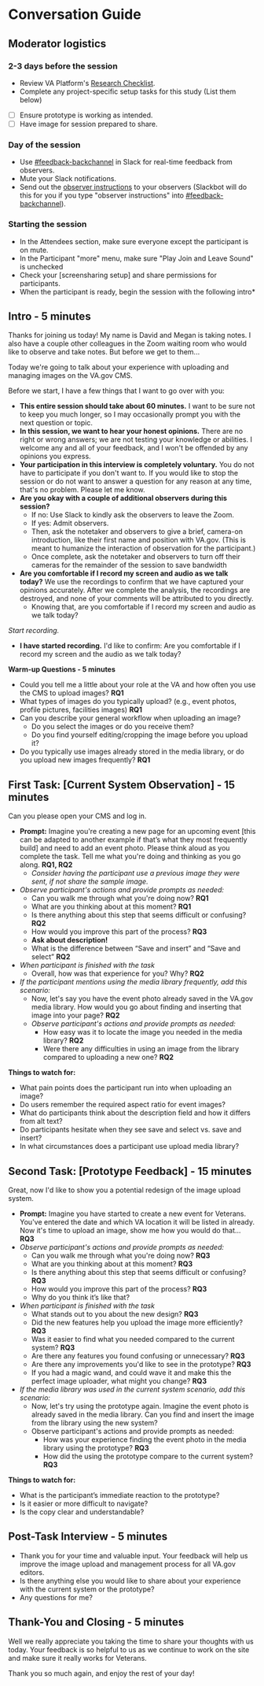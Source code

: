 # Conversation Guide

## **Moderator logistics**

### **2-3 days before the session**

- Review VA Platform's [Research Checklist](https://depo-platform-documentation.scrollhelp.site/research-design/Research-Checklist.1958773011.html#ResearchChecklist-5.Conductsessions).
- Complete any project-specific setup tasks for this study (List them below)
- [ ]  Ensure prototype is working as intended.
- [ ]  Have image for session prepared to share.

### **Day of the session**

- Use [#feedback-backchannel](https://dsva.slack.com/messages/C40B45NJK/details/) in Slack for real-time feedback from observers.
- Mute your Slack notifications.
- Send out the [observer instructions](https://depo-platform-documentation.scrollhelp.site/research-design/Observer-guidelines.1622311177.html) to your observers (Slackbot will do this for you if you type "observer instructions" into [#feedback-backchannel](https://dsva.slack.com/channels/feedback-backchannel)).

### **Starting the session**

- In the Attendees section, make sure everyone except the participant is on mute.
- In the Participant "more" menu, make sure "Play Join and Leave Sound" is unchecked
- Check your [screensharing setup] and share permissions for participants.
- When the participant is ready, begin the session with the following intro*

## **Intro - 5 minutes**

Thanks for joining us today! My name is David and Megan is taking notes. I also have a couple other colleagues in the Zoom waiting room who would like to observe and take notes. But before we get to them...

Today we're going to talk about your experience with uploading and managing images on the VA.gov CMS.

Before we start, I have a few things that I want to go over with you:

- **This entire session should take about 60 minutes.** I want to be sure not to keep you much longer, so I may occasionally prompt you with the next question or topic.
- **In this session, we want to hear your honest opinions.** There are no right or wrong answers; we are not testing your knowledge or abilities. I welcome any and all of your feedback, and I won't be offended by any opinions you express.
- **Your participation in this interview is completely voluntary.** You do not have to participate if you don't want to. If you would like to stop the session or do not want to answer a question for any reason at any time, that's no problem. Please let me know.
- **Are you okay with a couple of additional observers during this session?**
    - If no: Use Slack to kindly ask the observers to leave the Zoom.
    - If yes: Admit observers.
    - Then, ask the notetaker and observers to give a brief, camera-on introduction, like their first name and position with VA.gov. (This is meant to humanize the interaction of observation for the participant.)
    - Once complete, ask the notetaker and observers to turn off their cameras for the remainder of the session to save bandwidth
- **Are you comfortable if I record my screen and audio as we talk today?** We use the recordings to confirm that we have captured your opinions accurately. After we complete the analysis, the recordings are destroyed, and none of your comments will be attributed to you directly.
    - Knowing that, are you comfortable if I record my screen and audio as we talk today?

*Start recording.*

- **I have started recording.** I'd like to confirm: Are you comfortable if I record my screen and the audio as we talk today?

**Warm-up Questions - 5 minutes**

- Could you tell me a little about your role at the VA and how often you use the CMS to upload images? **RQ1**
- What types of images do you typically upload? (e.g., event photos, profile pictures, facilities images) **RQ1**
- Can you describe your general workflow when uploading an image?
    - Do you select the images or do you receive them?
    - Do you find yourself editing/cropping the image before you upload it?
- Do you typically use images already stored in the media library, or do you upload new images frequently? **RQ1**

## **First Task: [Current System Observation] - 15 minutes**

Can you please open your CMS and log in.

- **Prompt:** Imagine you're creating a new page for an upcoming event [this can be adapted to another example if that’s what they most frequently build] and need to add an event photo. Please think aloud as you complete the task. Tell me what you're doing and thinking as you go along. **RQ1, RQ2**
    - *Consider having the participant use a previous image they were sent, if not share the sample image.*
- *Observe participant's actions and provide prompts as needed:*
    - Can you walk me through what you're doing now? **RQ1**
    - What are you thinking about at this moment? **RQ1**
    - Is there anything about this step that seems difficult or confusing? **RQ2**
    - How would you improve this part of the process? **RQ3**
    - **Ask about description!**
    - What is the difference between “Save and insert” and “Save and select” **RQ2**
- *When participant is finished with the task*
    - Overall, how was that experience for you? Why? **RQ2**
- *If the participant mentions using the media library frequently, add this scenario:*
    - Now, let's say you have the event photo already saved in the VA.gov media library. How would you go about finding and inserting that image into your page? **RQ2**
    - *Observe participant's actions and provide prompts as needed:*
        - How easy was it to locate the image you needed in the media library? **RQ2**
        - Were there any difficulties in using an image from the library compared to uploading a new one? **RQ2**

**Things to watch for:**

- What pain points does the participant run into when uploading an image?
- Do users remember the required aspect ratio for event images?
- What do participants think about the description field and how it differs from alt text?
- Do participants hesitate when they see save and select vs. save and insert?
- In what circumstances does a participant use upload media library?

## **Second Task: [Prototype Feedback] - 15 minutes**

Great, now I'd like to show you a potential redesign of the image upload system. 

- **Prompt:** Imagine you have started to create a new event for Veterans. You've entered the date and which VA location it will be listed in already. Now it's time to upload an image, show me how you would do that... **RQ3**
- *Observe participant's actions and provide prompts as needed:*
    - Can you walk me through what you're doing now? **RQ3**
    - What are you thinking about at this moment? **RQ3**
    - Is there anything about this step that seems difficult or confusing? **RQ3**
    - How would you improve this part of the process? **RQ3**
    - Why do you think it’s like that?
- *When participant is finished with the task*
    - What stands out to you about the new design? **RQ3**
    - Did the new features help you upload the image more efficiently? **RQ3**
    - Was it easier to find what you needed compared to the current system? **RQ3**
    - Are there any features you found confusing or unnecessary? **RQ3**
    - Are there any improvements you'd like to see in the prototype? **RQ3**
    - If you had a magic wand, and could wave it and make this the perfect image uploader, what might you change? **RQ3**
- *If the media library was used in the current system scenario, add this scenario:*
    - Now, let's try using the prototype again. Imagine the event photo is already saved in the media library. Can you find and insert the image from the library using the new system?
    - Observe participant's actions and provide prompts as needed:
        - How was your experience finding the event photo in the media library using the prototype? **RQ3**
        - How did the using the prototype compare to the current system? **RQ3**

**Things to watch for:**

- What is the participant’s immediate reaction to the prototype?
- Is it easier or more difficult to navigate?
- Is the copy clear and understandable?

## **Post-Task Interview - 5 minutes**

- Thank you for your time and valuable input. Your feedback will help us improve the image upload and management process for all VA.gov editors.
- Is there anything else you would like to share about your experience with the current system or the prototype?
- Any questions for me?

## **Thank-You and Closing - 5 minutes**

Well we really appreciate you taking the time to share your thoughts with us today. Your feedback is so helpful to us as we continue to work on the site and make sure it really works for Veterans.

Thank you so much again, and enjoy the rest of your day!
